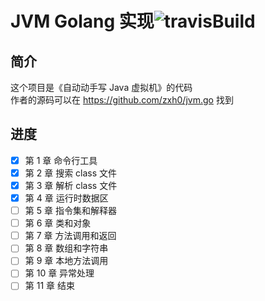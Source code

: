 # JVM Golang 实现![travisBuild](https://travis-ci.org/RobinGG/jvmgo.svg?branch=master)
## 简介

这个项目是《自动动手写 Java 虚拟机》的代码  
作者的源码可以在 https://github.com/zxh0/jvm.go 找到

## 进度

- [x] 第 1 章 命令行工具
- [x] 第 2 章 搜索 class 文件
- [x] 第 3 章 解析 class 文件
- [x] 第 4 章 运行时数据区
- [ ] 第 5 章 指令集和解释器
- [ ] 第 6 章 类和对象
- [ ] 第 7 章 方法调用和返回
- [ ] 第 8 章 数组和字符串
- [ ] 第 9 章 本地方法调用
- [ ] 第 10 章 异常处理
- [ ] 第 11 章 结束